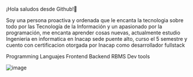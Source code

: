 ¡Hola saludos desde Github!👋 


Soy una persona proactiva y ordenada que le encanta la tecnologia sobre todo por las Tecnología de la Información y 
un apasionado por la programación, me encanta aprender cosas nuevas, actualmente estudio Ingenieria en informatica
en Inacap sede puente alto, curso el 5 semestre y cuento con certificacion otorgada por Inacap como desarrollador fullstack

Programming Languajes	Frontend	Backend	RBMS	Dev tools
				
				
				
				
				
				
				
				
![image](https://github.com/RonnieMoya/RonnieMoya/assets/155922807/74dbc553-5b25-4b01-a53d-4a78fff193e7)
				



